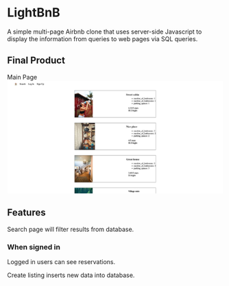 # LightBnB

A simple multi-page Airbnb clone that uses server-side Javascript to display the information from queries to web pages via SQL queries.

## Final Product

Main Page
!["Screenshot of main page"](https://github.com/migauth/LightBnB/blob/main/docs/photo1.jpg?raw=true)

## Features

Search page will filter results from database.

### When signed in

Logged in users can see reservations.

Create listing inserts new data into database.